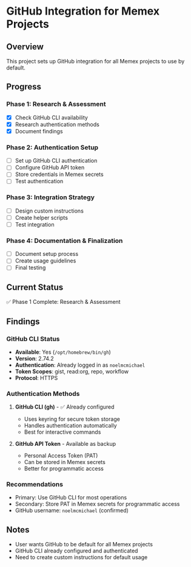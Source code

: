 # GitHub Integration for Memex Projects

## Overview
This project sets up GitHub integration for all Memex projects to use by default.

## Progress

### Phase 1: Research & Assessment
- [x] Check GitHub CLI availability
- [x] Research authentication methods
- [x] Document findings

### Phase 2: Authentication Setup
- [ ] Set up GitHub CLI authentication
- [ ] Configure GitHub API token
- [ ] Store credentials in Memex secrets
- [ ] Test authentication

### Phase 3: Integration Strategy
- [ ] Design custom instructions
- [ ] Create helper scripts
- [ ] Test integration

### Phase 4: Documentation & Finalization
- [ ] Document setup process
- [ ] Create usage guidelines
- [ ] Final testing

## Current Status
✅ Phase 1 Complete: Research & Assessment

## Findings

### GitHub CLI Status
- **Available**: Yes (`/opt/homebrew/bin/gh`)
- **Version**: 2.74.2
- **Authentication**: Already logged in as `noelmcmichael`
- **Token Scopes**: gist, read:org, repo, workflow
- **Protocol**: HTTPS

### Authentication Methods
1. **GitHub CLI (gh)** - ✅ Already configured
   - Uses keyring for secure token storage
   - Handles authentication automatically
   - Best for interactive commands

2. **GitHub API Token** - Available as backup
   - Personal Access Token (PAT)
   - Can be stored in Memex secrets
   - Better for programmatic access

### Recommendations
- Primary: Use GitHub CLI for most operations
- Secondary: Store PAT in Memex secrets for programmatic access
- GitHub username: `noelmcmichael` (confirmed)

## Notes
- User wants GitHub to be default for all Memex projects
- GitHub CLI already configured and authenticated
- Need to create custom instructions for default usage